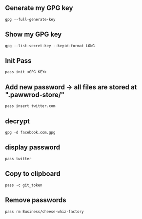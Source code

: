 ## Generate my GPG key
`gpg --full-generate-key`

## Show my GPG key
`gpg --list-secret-key --keyid-format LONG`

## Init Pass
`pass init <GPG KEY>`

## Add new password -> all files are stored at ".pawwrod-store/"
`pass insert twitter.com`

## decrypt
`gpg -d facebook.com.gpg`

## display password
`pass twitter`

## Copy to clipboard
`pass -c git_token`

## Remove passwords
`pass rm Business/cheese-whiz-factory`

